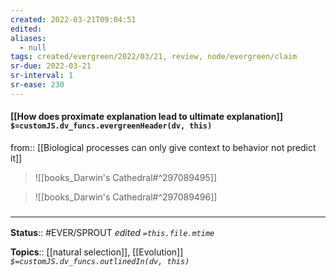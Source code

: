 ```yaml
---
created: 2022-03-21T09:04:51 
edited: 
aliases:
  - null
tags: created/evergreen/2022/03/21, review, node/evergreen/claim
sr-due: 2022-03-21
sr-interval: 1
sr-ease: 230
---
```


#### [[How does proximate explanation lead to ultimate explanation]] `$=customJS.dv_funcs.evergreenHeader(dv, this)`

from:: [[Biological processes can only give context to behavior not predict it]]

> ![[books_Darwin's Cathedral#^297089495]]

> ![[books_Darwin's Cathedral#^297089496]]

### <hr class="footnote"/>

**Status**:: #EVER/SPROUT
*edited `=this.file.mtime`*

**Topics**:: [[natural selection]], [[Evolution]]
*`$=customJS.dv_funcs.outlinedIn(dv, this)`*
